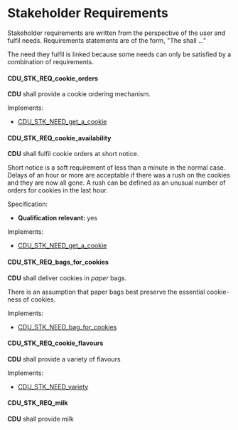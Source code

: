 # Stakeholder Requirements

Stakeholder requirements are written from
the perspective of the user and fulfil needs.
Requirements statements are of the form, "The <entity> shall ..."

The need they fulfil is linked because some needs can only be satisfied by a
combination of requirements.

#### CDU_STK_REQ_cookie_orders

**CDU** shall provide a cookie ordering mechanism.

Implements:

- [CDU_STK_NEED_get_a_cookie](#cdu_stk_need_get_a_cookie)

#### CDU_STK_REQ_cookie_availability

**CDU** shall fulfil cookie orders at short notice.

Short notice is a soft requirement of less than a minute in the normal case.
Delays of an hour or more are acceptable if
there was a rush on the cookies and they are now all gone.
A rush can be defined as an unusual number of orders
for cookies in the last hour.

Specification:

- **Qualification relevant:** yes

Implements:

- [CDU_STK_NEED_get_a_cookie](#cdu_stk_need_get_a_cookie)

#### CDU_STK_REQ_bags_for_cookies

**CDU** shall deliver cookies in _paper_ bags.

There is an assumption that paper bags best preserve
the essential cookie-ness of cookies.

Implements:

- [CDU_STK_NEED_bag_for_cookies](#cdu_stk_need_bag_for_cookies)

#### CDU_STK_REQ_cookie_flavours

**CDU** shall provide a variety of flavours

Implements:

- [CDU_STK_NEED_variety](#cdu_stk_need_variety)

#### CDU_STK_REQ_milk

**CDU** shall provide milk
